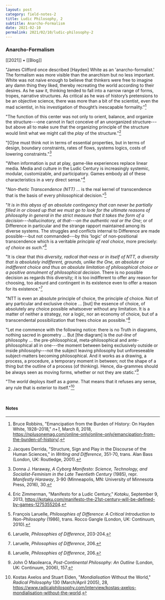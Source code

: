 ```yaml
---
layout: post
category: field-notes-2
title: Ludic Philosophy, 2
subtitle: Anarcho-Formalism
date: 2021-02-10
permalink: 2021/02/10/ludic-philosophy-2
---
```


### Anarcho-Formalism

[[2021]] • [[Blog]]

"James Clifford once described [Hayden] White as an 'anarcho-formalist.' The formalism was more visible than the anarchism but no less important. White was not naive enough to believe that thinkers were free to imagine any damn thing they liked, thereby recreating the world according to their desires. As he saw it, thinking tended to fall into a narrow range of forms, tropes, narrative structures. As critical as he was of history’s pretensions to be an objective science, there was more than a bit of the scientist, even the mad scientist, in his investigation of thought’s inescapable formality."[^1]

"The function of this center was not only to orient, balance, and organize the structure---one cannot in fact conceive of an unorganized structure---but above all to make sure that the organizing principle of the structure would limit what we might call the *play* of the structure."[^2]

"[O]ne must think not in terms of essential properties, but in terms of design, boundary constraints, rates of flows, systems logics, costs of lowering constraints."[^3]

"When information is put at play, game-like experiences replace linear media. Media and culture in the Ludic Century is increasingly systemic, modular, customizable, and participatory. Games embody all of these characteristics in a very direct sense."[^4]

"*Non-thetic Transcendence (NTT)* ... is the real kernel of transcendence that is the basis of every philosophical decision."[^5]

"*It is in this abyss of an absolute contingency that can never be partially filled in or closed up that we must go to look for the ultimate reasons of philosophy in general in the strict measure that it takes the form of a decision---hallucinatory, at that---on the authentic real or the One*; or of Difference in particular and the strange rapport maintained among its diverse systems. The struggles and conflicts internal to Difference are made possible---but not commanded---by this 'logic' of non-positional transcendence which is a veritable *principle of real choice*, more precisely: *of choice as such*."[^6]

"It is clear that *this diversity, radical that-ness or in itself of NTT, a diversity that is absolutely indifferent, grounds, unlike the One, an absolute or indifferent choice and thus an absolute limitation of philosophical choice or a positive annulment of philosophical decision*. There is no possible decision as regards this diversity; it is too indifferent to offer any reason for choosing, too absurd and contingent in its existence even to offer a reason for its existence."[^7]

"NTT is even an absolute principle of choice, the principle *of* choice. Not of any particular and exclusive choice ... [but] the essence of choice, of absolutely any choice possible whatsoever without any limitation. It is a matter of neither a strategy, nor a logic, nor an economy of choice, but of a transcendental possibilization that frees choice as possible."[^8]

"Let me commence with the following notice: there is no Truth in diagrams, nothing sacred in geometry ... But [the diagram] is the *out-line* of philosophy ... the pre-philosophical, meta-philosophical and ante-philosophical all in one---the moment between being exclusively outside or inside philosophy---not the subject leaving philosophy but unforeseeable subject-matters becoming philosophical. And it works as a drawing, a process, a procedure, a temporary moment in between; not the shape of a thing but the outline of a process (of thinking). Hence, dia-grammes should be always seen as moving forms, whether or not they are static."[^9]

"The *world* deploys itself as a *game*. That means that it refuses any sense, any rule that is exterior to itself."[^10]

<br>

#### Notes

[^1]: Bruce Robbins, "Emancipation from the Burden of History: On Hayden White, 1928–2018," *n+1*, March 8, 2018, <https://nplusonemag.com/online-only/online-only/emancipation-from-the-burden-of-history/>.
[^2]: Jacques Derrida, "Structure, Sign and Play in the Discourse of the Human Sciences," in *Writing and Difference*, 351-70, trans. Alan Bass (London, UK: Routledge, 2001).
[^3]: Donna J. Haraway, *A Cyborg Manifesto: Science, Technology, and Socialist-Feminism in the Late Twentieth Century* (1985), repr. *Manifestly Haraway*, 3-90 (Minneapolis, MN: University of Minnesota Press, 2016), 30.
[^4]: Eric Zimmerman, "Manifesto for a Ludic Century," *Kotaku*, September 9, 2013, <https://kotaku.com/manifesto-the-21st-century-will-be-defined-by-games-1275355204>.
[^5]: François Laruelle, *Philosophies of Difference: A Critical Introduction to Non-Philosophy* (1986), trans. Rocco Gangle (London, UK: Continuum, 2010).
[^6]: Laruelle, *Philosophies of Difference*, 203-204.
[^7]: Laruelle, *Philosophies of Difference*, 206.
[^8]: Laruelle, *Philosophies of Difference*, 206.
[^9]: John Ó Maoilearca, *Post-Continental Philosophy: An Outline* (London, UK: Continuum, 2006), 157.
[^10]: Kostas Axelos and Stuart Elden, "*Mondialisation* Without the World," *Radical Philosophy* 130 (March/April 2005), 28, <https://www.radicalphilosophy.com/interview/kostas-axelos-mondialisation-without-the-world>.
